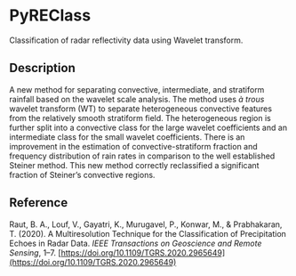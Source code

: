 # PyREClass

Classification of radar reflectivity data using Wavelet transform.

## Description

A new method for separating convective, intermediate, and stratiform rainfall based on the wavelet scale analysis. The method uses *à trous* wavelet transform (WT) to separate heterogeneous convective features from the relatively smooth stratiform field. The heterogeneous region is further split into a convective class for the large wavelet coefficients and an intermediate class for the small wavelet coefficients. There is an improvement in the estimation of convective-stratiform fraction and frequency distribution of rain rates in comparison to the well established Steiner method. This new method correctly reclassified a significant fraction of Steiner’s convective regions.

## Reference

Raut, B. A., Louf, V., Gayatri, K., Murugavel, P., Konwar, M., & Prabhakaran, T. (2020). A Multiresolution Technique for the Classification of Precipitation Echoes in Radar Data. *IEEE Transactions on Geoscience and Remote Sensing*, 1–7. [https://doi.org/10.1109/TGRS.2020.2965649](https://doi.org/10.1109/TGRS.2020.2965649)

